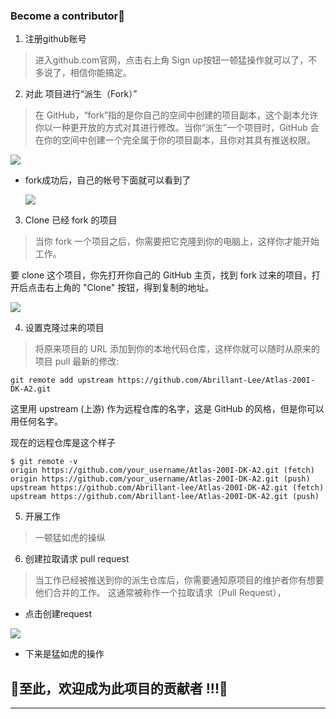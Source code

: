 ﻿### **Become a contributor🥳**

1. 注册github账号
>进入github.com官网，点击右上角 Sign up按钮一顿猛操作就可以了，不多说了，相信你能搞定。
2. 对此 项目进行“派生（Fork）”
> 在 GitHub，“fork”指的是你自己的空间中创建的项目副本，这个副本允许你以一种更开放的方式对其进行修改。当你“派生”一个项目时，GitHub 会在你的空间中创建一个完全属于你的项目副本，且你对其具有推送权限。

   ![](./../../img/fork到自己仓库.png)

- fork成功后，自己的帐号下面就可以看到了

    ![](../../img/fork成功.png)


3. Clone 已经 fork 的项目
>当你 fork 一个项目之后，你需要把它克隆到你的电脑上，这样你才能开始工作。

要 clone 这个项目，你先打开你自己的 GitHub 主页，找到 fork 过来的项目，打开后点击右上角的 "Clone" 按钮，得到复制的地址。

![](./../../img/fork_clone.png)

4. 设置克隆过来的项目
>将原来项目的 URL 添加到你的本地代码仓库，这样你就可以随时从原来的项目 pull 最新的修改:
 ```
 git remote add upstream https://github.com/Abrillant-Lee/Atlas-200I-DK-A2.git
 ```

  这里用 upstream (上游) 作为远程仓库的名字，这是 GitHub 的风格，但是你可以用任何名字。

  现在的远程仓库是这个样子

  ```
  $ git remote -v
  origin https://github.com/your_username/Atlas-200I-DK-A2.git (fetch)
  origin https://github.com/your_username/Atlas-200I-DK-A2.git (push)
  upstream https://github.com/Abrillant-lee/Atlas-200I-DK-A2.git (fetch)
  upstream https://github.com/Abrillant-lee/Atlas-200I-DK-A2.git (push)
  ```

5. 开展工作
> 一顿猛如虎的操纵

6.  创建拉取请求 pull request
>当工作已经被推送到你的派生仓库后，你需要通知原项目的维护者你有想要他们合并的工作。 这通常被称作一个拉取请求（Pull Request），

- 点击创建request

![](./../../img/pull_request.png)

- 下来是猛如虎的操作


## 🎉至此，欢迎成为此项目的贡献者 !!!🎉
---